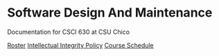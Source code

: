 # Software Design And Maintenance 
Documentation for CSCI 630 at CSU Chico

[Roster](roster.md)
[Intellectual Integrity Policy](Integrity_Policy.md)
[Course Schedule](Schedule.md)
